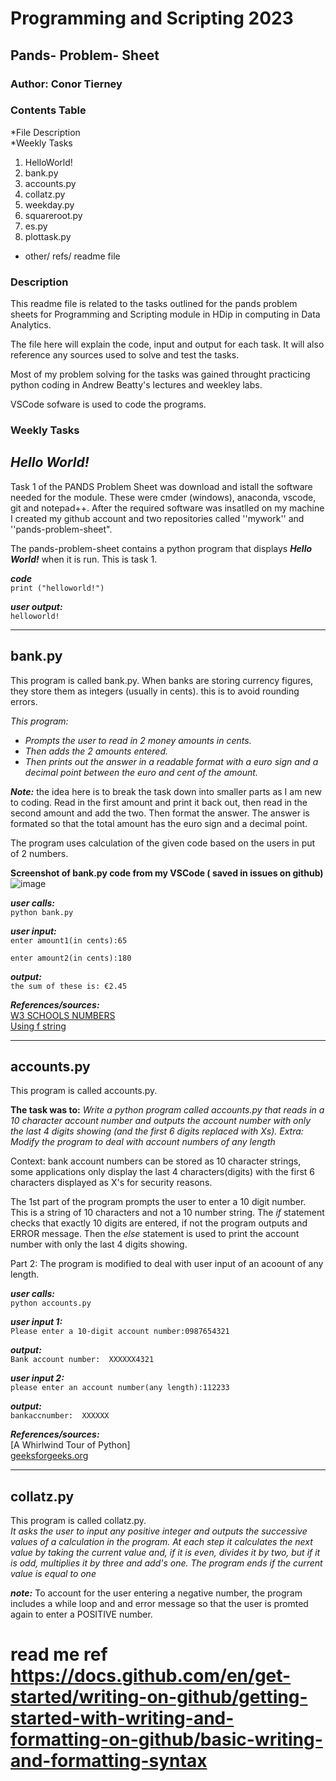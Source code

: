 # Programming and Scripting 2023

## Pands- Problem- Sheet

### Author: Conor Tierney

### Contents Table

*File Description  
*Weekly Tasks
  1. HelloWorld!
  2. bank.py
  3. accounts.py
  4. collatz.py
  5. weekday.py
  6. squareroot.py
  7. es.py
  8. plottask.py
* other/ refs/ readme file



### Description
This readme file is related to the tasks outlined for the pands problem sheets for Programming and Scripting module in HDip in computing in Data Analytics.

The file here will explain the code, input and output for each task. It will also reference any sources used to solve and test the tasks.

Most of my problem solving for the tasks was gained throught practicing python coding in Andrew Beatty's lectures and weekley labs.

VSCode sofware is used to code the programs.


### Weekly Tasks

## *Hello World!*

Task 1 of the PANDS Problem Sheet was download and istall the software needed for the module. These were cmder (windows), anaconda, vscode, git and notepad++. After the required software was insatlled on my machine I created my github account and two repositories called ''mywork'' and ''pands-problem-sheet".

The pands-problem-sheet contains a python program that displays ***Hello World!*** when it is run. This is task 1.

***code***  
`print ("helloworld!")`

***user output:***  
`helloworld!`  

___

## bank.py

This program is called bank.py. When banks are storing currency figures, they store them as integers (usually in cents).
this is to avoid rounding errors.

*This program:*
 * *Prompts the user to read in 2 money amounts in cents.*
 * *Then adds the 2 amounts entered.*
 * *Then prints out the answer in a readable format with a euro sign and a decimal point between the euro and cent of the amount.*
 
***Note:*** the idea here is to break the task down into smaller parts as I am new to coding. Read in the first amount and print it back out, then read in the second amount and add the two. Then format the answer.
The answer is formated so that the total amount has the euro sign and a decimal point.

The program uses calculation of the given code based on the users in put of 2 numbers.

**Screenshot of bank.py code from my VSCode ( saved in issues on github)**
![image](https://user-images.githubusercontent.com/123323783/230906661-19ba745c-17e3-432d-afcf-6dd9284c2b0a.png)

***user calls:***  
`python bank.py`

***user input:***  
`enter amount1(in cents):65`

`enter amount2(in cents):180`


***output:***  
`the sum of these is: €2.45`

***References/sources:***  
[W3 SCHOOLS NUMBERS](https://www.w3schools.com/python/python_numbers.asp)  
[Using f string](https://realpython.com/python-f-strings/)  

___

## accounts.py  

This program is called accounts.py.  

**The task was to:**
*Write a python program called accounts.py that reads in a 10 character account number and outputs the account number with only the last 4 digits showing (and the first 6 digits replaced with Xs).*
*Extra: Modify the program to deal with account numbers of any length*  

Context: bank account numbers can be stored as 10 character strings, some applications only display the last 4 characters(digits) with the first 6 characters displayed as X's for security reasons.  

The 1st part of the program prompts the user to enter a 10 digit number. This is a string of 10 characters and not a 10 number string.
The *if* statement checks that exactly 10 digits are entered, if not the program outputs and ERROR message.
Then the *else* statement is used to print the account number with only the last 4 digits showing.  

Part 2: The program is modified to deal with user input of an acoount of any length.  

***user calls:***  
`python accounts.py`  

***user input 1:***  
`Please enter a 10-digit account number:0987654321` 

***output:***    
`Bank account number:  XXXXXX4321`  

***user input 2:***  
`please enter an account number(any length):112233`  

***output:***  
`bankaccnumber:  XXXXXX`  

***References/sources:***  
[A Whirlwind Tour of Python]  
[geeksforgeeks.org](https://www.geeksforgeeks.org/string-slicing-in-python/)  

___

## collatz.py  

This program is called collatz.py.  
*It asks the user to input any positive integer and outputs the successive values of a calculation in the program. At each step it calculates the next value by taking the current value and, if it is even, divides it by two, but if it is odd, multiplies it by three and add's one. The program ends if the current value is equal to one*

***note:*** To account for the user entering a negative number, the program includes a while loop and and error message so that the user is promted again to enter a POSITIVE number. 











































  


# read me ref https://docs.github.com/en/get-started/writing-on-github/getting-started-with-writing-and-formatting-on-github/basic-writing-and-formatting-syntax
